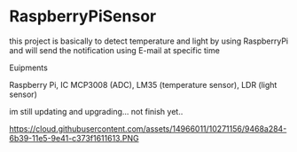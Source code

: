 # RaspberryPiSensor

this project is basically to detect temperature and light by using RaspberryPi and will send the notification using E-mail at specific time

Euipments

Raspberry Pi, IC MCP3008 (ADC), LM35 (temperature sensor), LDR (light sensor)

im still updating and upgrading... not finish yet..

https://cloud.githubusercontent.com/assets/14966011/10271156/9468a284-6b39-11e5-9e41-c373f1611613.PNG

